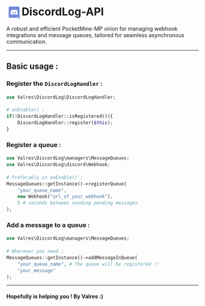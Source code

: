 <h1>DiscordLog-API<img src="logo.png" height="40" width="40" align="left"></h1>

A robust and efficient PocketMine-MP virion for managing webhook integrations and message queues, tailored for seamless asynchronous communication.

***
## Basic usage :

### Register the `DiscordLogHandler` :
```php
use Valres\DiscordLog\DiscordLogHandler;

# onEnable() :
if(!DiscordLogHandler::isRegistered()){
    DiscordLogHandler::register($this);
}
```

### Register a queue :
```php
use Valres\DiscordLog\managers\MessageQueues;
use Valres\DiscordLog\discord\Webhook;

# Preferably in onEnable() :
MessageQueues::getInstance()->registerQueue(
    "your_queue_name",
    new Webhook("url_of_your_webhook"),
    5 # seconds between sending pending messages.
);
```

### Add a message to a queue :
```php
use Valres\DiscordLog\managers\MessageQueues;

# Wherever you need :
MessageQueues::getInstance()->addMessageInQueue(
    "your_queue_name", # The queue will be registered !!
    "your_message"
);
```

***

#### Hopefully is helping you ! By Valres :)
